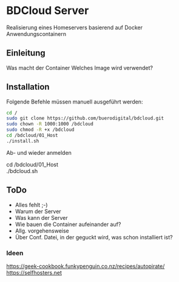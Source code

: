 # BDCloud Server

Realisierung eines Homeservers basierend auf Docker Anwendungscontainern
  

## Einleitung

Was macht der Container
Welches Image wird verwendet?


## Installation

Folgende Befehle müssen manuell ausgeführt werden:  

```sh
cd /  
sudo git clone https://github.com/buerodigital/bdcloud.git  
sudo chown -R 1000:1000 /bdcloud  
sudo chmod -R +x /bdcloud  
cd /bdcloud/01_Host  
./install.sh  
```

Ab- und wieder anmelden  
  
cd /bdcloud/01_Host  
./bdcloud.sh  


## ToDo

* Alles fehlt ;-) 
* Warum der Server
* Was kann der Server
* Wie bauen die Container aufeinander auf?
* Allg. vorgehensweise
* Über Conf. Datei, in der geguckt wird, was schon installiert ist?



### Ideen
<https://geek-cookbook.funkypenguin.co.nz/recipes/autopirate/>
<https://selfhosters.net>
